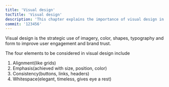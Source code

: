 ```yaml
---
title: 'Visual design'
tocTitle: 'Visual design'
description: 'This chapter explains the importance of visual design in the application'
commit: '123456'
---
```


Visual design is the strategic use of imagery, color, shapes, typography and form to improve user engagement and brand trust.

The four elements to be considered in visual design include

1. Alignment(like grids)
2. Emphasis(achieved with size, position, color)
3. Consistency(buttons, links, headers)
4. Whitespace(elegant, timeless, gives eye a rest)


<!--
![default and pinned tasks](/placeholders/banner.png)
-->

<!-- ```javascript
code or syntax
```

<div class="aside">
<a href=""><b>Links</b></a>
</div>
-->
